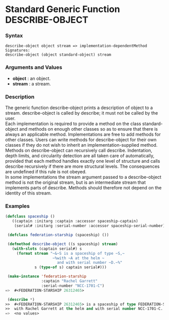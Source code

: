 <!-- Generated on 05/10/2020 by https://github.com/anto2oo/clhs-evolved -->

# Standard Generic Function DESCRIBE-OBJECT

### Syntax
`describe-object object stream => implementation-dependentMethod Signatures:`  
`describe-object (object standard-object) stream`  


### Arguments and Values
- **object** : an object.   
- **stream** : a stream.   


### Description
The generic function describe-object prints a description of object to a stream. describe-object is called by describe; it must not be called by the user.  
Each implementation is required to provide a method on the class standard-object and methods on enough other classes so as to ensure that there is always an applicable method. Implementations are free to add methods for other classes. Users can write methods for describe-object for their own classes if they do not wish to inherit an implementation-supplied method.  
Methods on describe-object can recursively call describe. Indentation, depth limits, and circularity detection are all taken care of automatically, provided that each method handles exactly one level of structure and calls describe recursively if there are more structural levels. The consequences are undefined if this rule is not obeyed.  
In some implementations the stream argument passed to a describe-object method is not the original stream, but is an intermediate stream that implements parts of describe. Methods should therefore not depend on the identity of this stream.



### Examples
```lisp 
(defclass spaceship ()
   ((captain :initarg :captain :accessor spaceship-captain)
    (serial# :initarg :serial-number :accessor spaceship-serial-number)))

 (defclass federation-starship (spaceship) ())

 (defmethod describe-object ((s spaceship) stream)
   (with-slots (captain serial#) s
     (format stream "~&~S is a spaceship of type ~S,~
                     ~%with ~A at the helm ~
                       and with serial number ~D.~%"
             s (type-of s) captain serial#)))

 (make-instance 'federation-starship
                :captain "Rachel Garrett"
                :serial-number "NCC-1701-C")
=>  #<FEDERATION-STARSHIP 26312465>

 (describe *)
>>  #<FEDERATION-STARSHIP 26312465> is a spaceship of type FEDERATION-STARSHIP,
>>  with Rachel Garrett at the helm and with serial number NCC-1701-C.
=>  <no values>
```
